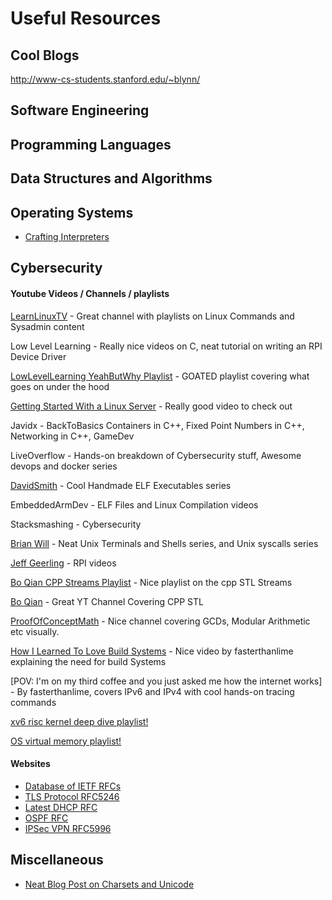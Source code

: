 
# Useful Resources

## Cool Blogs
http://www-cs-students.stanford.edu/~blynn/

## Software Engineering
## Programming Languages
## Data Structures and Algorithms
## Operating Systems
- [Crafting Interpreters](http://craftinginterpreters.com/contents.html)
## Cybersecurity

#### Youtube Videos / Channels / playlists
[LearnLinuxTV](https://www.youtube.com/@LearnLinuxTV/playlists) - Great channel with playlists on Linux Commands and Sysadmin content

Low Level Learning - Really nice videos on C, neat tutorial on writing an RPI Device Driver 

[LowLevelLearning YeahButWhy Playlist](https://www.youtube.com/watch?v=fjUG_y5ZaL4&list=PLc7W4b0WHTAWACG-Cv55oGovs3DuDTRSa) - GOATED playlist covering what goes on under the hood  

[Getting Started With a Linux Server](https://youtu.be/2Btkx9toufg?si=G6s0gd-IOgc0sWYN) - Really good video to check out

Javidx - BackToBasics Containers in C++, Fixed Point Numbers in C++, Networking in C++, GameDev 

LiveOverflow - Hands-on breakdown of Cybersecurity stuff, Awesome devops and docker series 

[DavidSmith](https://www.youtube.com/watch?v=XH6jDiKxod8&t=304s&ab_channel=DavidSmith) - Cool Handmade ELF Executables series 

EmbeddedArmDev - ELF Files and Linux Compilation videos 

Stacksmashing - Cybersecurity 

[Brian Will](https://www.youtube.com/@briantwill/playlists) - Neat Unix Terminals and Shells series, and Unix syscalls series 

[Jeff Geerling](https://www.youtube.com/@JeffGeerling) - RPI videos 

[Bo Qian CPP Streams Playlist](https://www.youtube.com/playlist?app=desktop&list=PLpB3WtNccfdM3vpVpAkLetBOJUAcNT-4S) - Nice playlist on the cpp STL Streams 

[Bo Qian](https://www.youtube.com/channel/UCEOGtxYTB6vo6MQ-WQ9W_nQ) - Great YT Channel Covering CPP STL 

[ProofOfConceptMath](https://www.youtube.com/@ProofofConceptMath/playlists) - Nice channel covering GCDs, Modular Arithmetic etc visually. 

[How I Learned To Love Build Systems](https://youtu.be/7_DExGdUw7w?si=iq9xbtpr_8cvd6Sk) - Nice video by fasterthanlime explaining the need for build Systems

[POV: I'm on my third coffee and you just asked me how the internet works] - By fasterthanlime, covers IPv6 and IPv4 with cool hands-on tracing commands

[xv6 risc kernel deep dive playlist!](https://youtu.be/fWUJKH0RNFE?si=Nt7QJWPWOaQM0p0s)

[OS virtual memory playlist!](https://youtu.be/qcBIvnQt0Bw?si=kpmtFmmXdTc2CV4D)

#### Websites
 - [Database of IETF RFCs](https://datatracker.ietf.org/)
 - [TLS Protocol RFC5246](https://datatracker.ietf.org/doc/html/rfc5246)
 - [Latest DHCP RFC](https://datatracker.ietf.org/doc/html/rfc2131)
 - [OSPF RFC](https://datatracker.ietf.org/doc/html/rfc2178)
 - [IPSec VPN RFC5996](https://datatracker.ietf.org/doc/html/rfc5996)

## Miscellaneous
- [Neat Blog Post on Charsets and Unicode](https://www.joelonsoftware.com/2003/10/08/the-absolute-minimum-every-software-developer-absolutely-positively-must-know-about-unicode-and-character-sets-no-excuses/)

